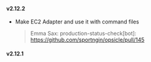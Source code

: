 #### v2.12.2
* Make EC2 Adapter and use it with command files

  > Emma Sax: production-status-check[bot]: https://github.com/sportngin/opsicle/pull/145

#### v2.12.1
